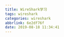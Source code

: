 ```yaml
---
title: WireShark学习
tags: wireshark
categories: wireshark
abbrlink: 6e2df76f
date: 2019-08-18 11:34:41
---
```


<!--more-->
